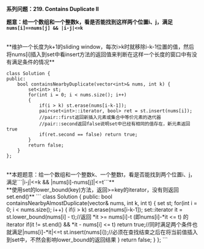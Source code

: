 **系列问题：219. Contains Duplicate II**

**题意：给一个数组和一个整数k，看是否能找到这样两个位置i、j，满足```nums[i]==nums[j] && |i-j|<=k```**

<br/>
**维护一个长度为k+1的sliding window，每次i>k时就移除i-k-1位置的值，然后将nums[i]插入到set中看insert方法的返回值来判断在这样一个长度的窗口中有没有满足条件的情况**

```
class Solution {
public:
    bool containsNearbyDuplicate(vector<int>& nums, int k) {
        set<int> st;
        for(int i = 0; i < nums.size(); i++)
        {
            if(i > k) st.erase(nums[i-k-1]);
            pair<set<int>::iterator, bool> ret = st.insert(nums[i]);
            //pair::first返回新插入元素或集合中等价元素的迭代器
            //pair::second返回false说明set中已经有相同的值存在，新元素返回true
            if(ret.second == false) return true;
        }
        return false;
    }
};
```

<br/>
**本题题意：给一个数组和一个整数k、一个整数t，看是否能找到两个位置i、j，满足```|i-j|<=k && |nums[i]-nums[j]|<=t```**

<br/>
**使用set的lower_bound(key)方法，返回>=key的iterator，没有则返回set.end()**
```
class Solution {
public:
    bool containsNearbyAlmostDuplicate(vector<int>& nums, int k, int t) {
        set<int> st;
        for(int i = 0; i < nums.size(); i++)
        {
            if(i > k) st.erase(nums[i-k-1]);
            set<int>::iterator it = st.lower_bound(nums[i] - t);//返回 *it >= nums[i]-t (即nums[i]-*it <= t) 的iterator
            if(it != st.end() && *it - nums[i] <= t) return true;//同时满足两个条件也就满足|nums[i]-*it|<=t
            st.insert(nums[i]);//必须在查找结束之后在将当前值插入到set中，不然会影响lower_bound的返回结果
        }
        return false;
    }
};
```
